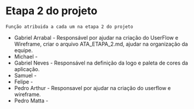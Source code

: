 # Etapa 2 do projeto
 `Função atribuida a cada um na etapa 2 do projeto`  <br>
* Gabriel Arrabal - Responsável por ajudar na criação do UserFlow e Wireframe, criar o arquivo ATA_ETAPA_2.md, ajudar na organização da equipe.
* Michael -
* Gabriel Neves - Responsável na definição da logo e paleta de cores da aplicação.
* Samuel -
* Felipe -
* Pedro Arthur - Responsavel por ajudar na criação do userflow e wireframe.
* Pedro Matta - 
